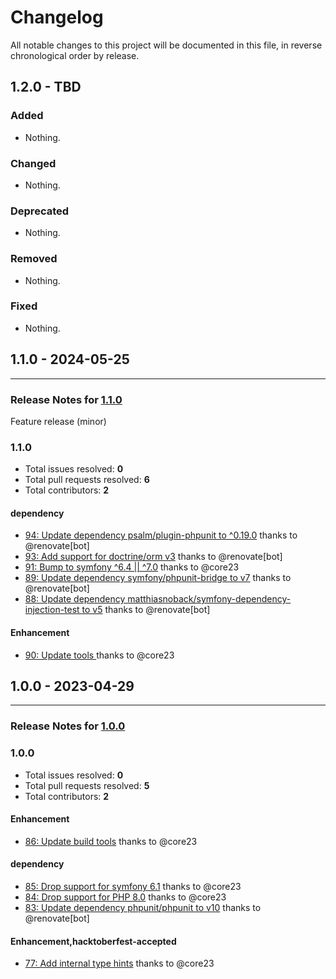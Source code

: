 # Changelog

All notable changes to this project will be documented in this file, in reverse chronological order by release.

## 1.2.0 - TBD

### Added

- Nothing.

### Changed

- Nothing.

### Deprecated

- Nothing.

### Removed

- Nothing.

### Fixed

- Nothing.

## 1.1.0 - 2024-05-25


-----

### Release Notes for [1.1.0](https://github.com/nucleos/SonataCKEditorBundle/milestone/3)

Feature release (minor)

### 1.1.0

- Total issues resolved: **0**
- Total pull requests resolved: **6**
- Total contributors: **2**

#### dependency

 - [94: Update dependency psalm/plugin-phpunit to ^0.19.0](https://github.com/nucleos/SonataCKEditorBundle/pull/94) thanks to @renovate[bot]
 - [93: Add support for doctrine/orm v3](https://github.com/nucleos/SonataCKEditorBundle/pull/93) thanks to @renovate[bot]
 - [91: Bump to symfony ^6.4 || ^7.0](https://github.com/nucleos/SonataCKEditorBundle/pull/91) thanks to @core23
 - [89: Update dependency symfony/phpunit-bridge to v7](https://github.com/nucleos/SonataCKEditorBundle/pull/89) thanks to @renovate[bot]
 - [88: Update dependency matthiasnoback/symfony-dependency-injection-test to v5](https://github.com/nucleos/SonataCKEditorBundle/pull/88) thanks to @renovate[bot]

#### Enhancement

 - [90: Update tools ](https://github.com/nucleos/SonataCKEditorBundle/pull/90) thanks to @core23

## 1.0.0 - 2023-04-29


-----

### Release Notes for [1.0.0](https://github.com/nucleos/SonataCKEditorBundle/milestone/1)



### 1.0.0

- Total issues resolved: **0**
- Total pull requests resolved: **5**
- Total contributors: **2**

#### Enhancement

 - [86: Update build tools](https://github.com/nucleos/SonataCKEditorBundle/pull/86) thanks to @core23

#### dependency

 - [85: Drop support for symfony 6.1](https://github.com/nucleos/SonataCKEditorBundle/pull/85) thanks to @core23
 - [84: Drop support for PHP 8.0](https://github.com/nucleos/SonataCKEditorBundle/pull/84) thanks to @core23
 - [83: Update dependency phpunit/phpunit to v10](https://github.com/nucleos/SonataCKEditorBundle/pull/83) thanks to @renovate[bot]

#### Enhancement,hacktoberfest-accepted

 - [77: Add internal type hints](https://github.com/nucleos/SonataCKEditorBundle/pull/77) thanks to @core23

